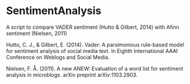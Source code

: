 # SentimentAnalysis

A script to compare VADER sentiment (Hutto & Gilbert, 2014) with Afinn sentiment (Nielsen, 2011)


Hutto, C. J., & Gilbert, E. (2014). Vader: A parsimonious rule-based model for sentiment analysis of social media text. In Eighth International AAAI Conference on Weblogs and Social Media.

Nielsen, F. Å. (2011). A new ANEW: Evaluation of a word list for sentiment analysis in microblogs. arXiv preprint arXiv:1103.2903.
